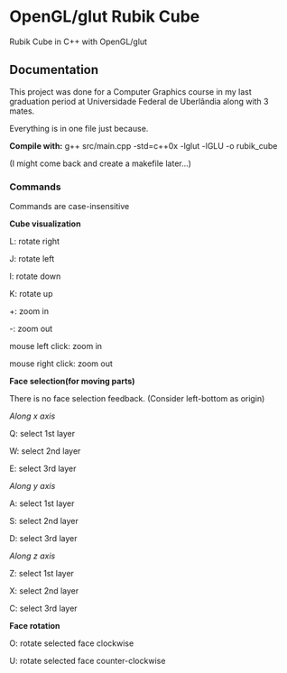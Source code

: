 # OpenGL/glut Rubik Cube
Rubik Cube in C++ with OpenGL/glut

## Documentation

This project was done for a Computer Graphics course in my last graduation period at Universidade Federal de Uberlândia along with 3 mates.

Everything is in one file just because.

**Compile with:** g++ src/main.cpp -std=c++0x -lglut -lGLU -o rubik\_cube

(I might come back and create a makefile later...)

### Commands

Commands are case-insensitive

**Cube visualization**

L: rotate right

J: rotate left

I: rotate down

K: rotate up

+: zoom in

-: zoom out

mouse left click: zoom in

mouse right click: zoom out

**Face selection(for moving parts)**

There is no face selection feedback.
(Consider left-bottom as origin)

*Along x axis*

Q: select 1st layer

W: select 2nd layer

E: select 3rd layer

*Along y axis*

A: select 1st layer

S: select 2nd layer

D: select 3rd layer

*Along z axis*

Z: select 1st layer

X: select 2nd layer

C: select 3rd layer

**Face rotation**

O: rotate selected face clockwise

U: rotate selected face counter-clockwise
